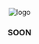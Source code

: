 
<p align="center">
  <img src="https://user-images.githubusercontent.com/30774866/190864957-f28a9100-a9bb-40b1-afba-9e0f0cd8eaa7.png" alt="logo"/>
</p>

<div align="center"> <h3 align="center"> SOON </h3> </div>
